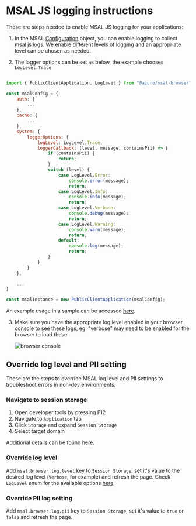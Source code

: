 # MSAL JS logging instructions

These are steps needed to enable MSAL JS logging for your applications:

1. In the MSAL [Configuration](./configuration.md) object, you can enable logging to collect msal js logs. We enable different levels of logging and an appropriate level can be chosen as needed.

2. The logger options can be set as below, the example chooses `LogLevel.Trace`

```javascript

import { PublicClientApplication, LogLevel } from "@azure/msal-browser";

const msalConfig = {
    auth: {
        ...
    },
    cache: {
        ...
    },
    system: {
        loggerOptions: {
            logLevel: LogLevel.Trace,
            loggerCallback: (level, message, containsPii) => {
                if (containsPii) {
                    return;
                }
                switch (level) {
                    case LogLevel.Error:
                        console.error(message);
                        return;
                    case LogLevel.Info:
                        console.info(message);
                        return;
                    case LogLevel.Verbose:
                        console.debug(message);
                        return;
                    case LogLevel.Warning:
                        console.warn(message);
                        return;
                    default:
                        console.log(message);
                        return;
                }
            }
        }
    },

    ...
}

const msalInstance = new PublicClientApplication(msalConfig);

```

An example usage in a sample can be accessed [here](https://github.com/AzureAD/microsoft-authentication-library-for-js/blob/dev/samples/msal-browser-samples/VanillaJSTestApp2.0/app/default/authConfig.js#:~:text=logLevel%3A%20msal.LogLevel.Trace%2C).


3. Make sure you have the appropriate log level enabled in your browser console to see these logs, eg: "verbose" may need to be enabled for the browser to load these.

    ![browser console](./images/BrowserLogEnablement.png)

## Override log level and PII setting

These are the steps to override MSAL log level and PII settings to troubleshoot errors in non-dev environments:

### Navigate to session storage

1. Open developer tools by pressing F12
2. Navigate to `Application` tab
3. Click `Storage` and expand `Session Storage`
4. Select target domain

Additional details can be found [here](https://learn.microsoft.com/en-us/microsoft-edge/devtools-guide-chromium/storage/sessionstorage).

### Override log level

Add `msal.browser.log.level` key to `Session Storage`, set it's value to the desired log level (`Verbose`, for example) and refresh the page.
Check `LogLevel` enum for the available options [here](../../msal-common/src/logger/Logger.ts).

### Override PII log setting

Add `msal.browser.log.pii` key to `Session Storage`, set it's value to `true` or `false` and refresh the page.
